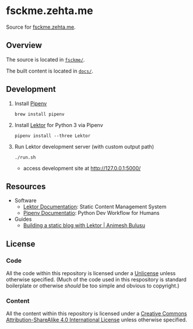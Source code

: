 # fsckme.zehta.me

Source for [fsckme.zehta.me][fsckme].

[fsckme]: https://fsckme.zehta.me/


## Overview

The source is located in [`fsckme/`](fsckme/).

The built content is located in [`docs/`](docs/).


## Development

1. Install [Pipenv][pipenv]
    ```shell
    brew install pipenv
    ```
2. Install [Lektor][lektor] for Python 3 via Pipenv
    ```shell
    pipenv install --three Lektor
    ```
3. Run Lektor development server (with custom output path)
    ```shell
    ./run.sh
    ```
   - access development site at http://127.0.0.1:5000/

[pipenv]: https://docs.pipenv.org/en/latest/
[lektor]: https://www.getlektor.com/docs/


## Resources

- Software
  - [Lektor Documentation][lektor]: Static Content Management System
  - [Pipenv Documentatio][pipenv]: Python Dev Workflow for Humans
- Guides
  - [Building a static blog with Lektor | Animesh Bulusu][building]

[building]: https://animesh.blog/building-a-static-blog-with-lektor/


## License


### Code

All the code within this repository is licensed under a [Unlicense][unlicense]
unless otherwise specified. (Much of the code used in this respository is
standard boilerplate or otherwise *should* be too simple and obvious to
copyright.)

[unlicense]:https://unlicense.org/ "Unlicense.org » Unlicense Yourself: Set Your Code Free"


### Content

All the content within this repository is licensed under a [Creative Commons 
Attribution-ShareAlike 4.0 International License][cc-by-sa] unless otherwise
specified.

[cc-by-sa]: https://creativecommons.org/licenses/by-sa/4.0/ "Creative Commons — Attribution-ShareAlike 4.0 International — CC BY-SA 4.0"
